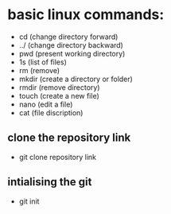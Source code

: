 # basic linux commands:
- cd (change directory forward)
- ../ (change directory backward)
- pwd (present working directory)
- 1s (list of files)
- rm (remove)
- mkdir (create a directory or folder)
- rmdir (remove directory)
- touch (create a new file)
- nano (edit a file)
- cat (file discription)
 ## clone the repository link
  - git clone repository link
  ## intialising the git
   - git init

